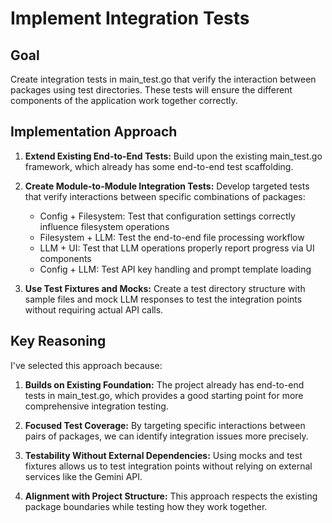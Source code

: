 # Implement Integration Tests

## Goal
Create integration tests in main_test.go that verify the interaction between packages using test directories. These tests will ensure the different components of the application work together correctly.

## Implementation Approach
1. **Extend Existing End-to-End Tests:** Build upon the existing main_test.go framework, which already has some end-to-end test scaffolding.

2. **Create Module-to-Module Integration Tests:** Develop targeted tests that verify interactions between specific combinations of packages:
   - Config + Filesystem: Test that configuration settings correctly influence filesystem operations
   - Filesystem + LLM: Test the end-to-end file processing workflow
   - LLM + UI: Test that LLM operations properly report progress via UI components
   - Config + LLM: Test API key handling and prompt template loading

3. **Use Test Fixtures and Mocks:** Create a test directory structure with sample files and mock LLM responses to test the integration points without requiring actual API calls.

## Key Reasoning
I've selected this approach because:

1. **Builds on Existing Foundation:** The project already has end-to-end tests in main_test.go, which provides a good starting point for more comprehensive integration testing.

2. **Focused Test Coverage:** By targeting specific interactions between pairs of packages, we can identify integration issues more precisely.

3. **Testability Without External Dependencies:** Using mocks and test fixtures allows us to test integration points without relying on external services like the Gemini API.

4. **Alignment with Project Structure:** This approach respects the existing package boundaries while testing how they work together.